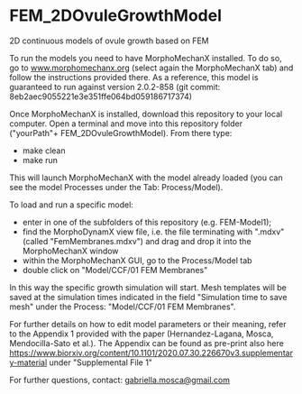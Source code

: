 # FEM_2DOvuleGrowthModel
2D continuous models of ovule growth based on FEM

To run the models you need to have MorphoMechanX installed. To do so, go to www.morphomechanx.org (select again the MorphoMechanX tab) and follow the instructions provided there. As a reference, this model is guaranteed to run against version 2.0.2-858 (git commit: 8eb2aec9055221e3e351ffe064bd059186717374)

Once MorphoMechanX is installed, download this repository to your local computer. Open a terminal and move into this repository folder ("yourPath"+ FEM_2DOvuleGrowthModel).
From there type: 
- make clean
- make run

This will launch MorphoMechanX with the model already loaded (you can see the model Processes under the Tab: Process/Model). 

To load and run a specific model:
- enter in one of the subfolders of this repository (e.g. FEM-Model1);
- find the MorphoDynamX view file, i.e. the file terminating with ".mdxv" (called "FemMembranes.mdxv") and drag and drop it into the MorphoMechanX window
- within the MorphoMechanX GUI, go to the Process/Model tab
- double click on "Model/CCF/01 FEM Membranes"

In this way the specific growth simulation will start. Mesh templates will be saved at the simulation times indicated in the field "Simulation time to save mesh" under the Process: "Model/CCF/01 FEM Membranes".

For further details on how to edit model parameters or their meaning, refer to the Appendix 1 provided with the paper (Hernandez-Lagana, Mosca, Mendocilla-Sato et al.). 
The Appendix can be found as pre-print also here https://www.biorxiv.org/content/10.1101/2020.07.30.226670v3.supplementary-material under "Supplemental File 1"

For further questions, contact: gabriella.mosca@gmail.com
